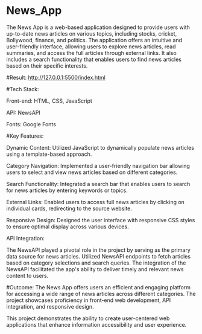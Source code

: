 # News_App
The News App is a web-based application designed to provide users with up-to-date news articles on various topics, including stocks, cricket, Bollywood, finance, and politics. The application offers an intuitive and user-friendly interface, allowing users to explore news articles, read summaries, and access the full articles through external links. It also includes a search functionality that enables users to find news articles based on their specific interests.

#Result:
http://127.0.0.1:5500/index.html

#Tech Stack:

Front-end: HTML, CSS, JavaScript

API: NewsAPI

Fonts: Google Fonts

#Key Features:

Dynamic Content: Utilized JavaScript to dynamically populate news articles using a template-based approach.

Category Navigation: Implemented a user-friendly navigation bar allowing users to select and view news articles based on different categories.

Search Functionality: Integrated a search bar that enables users to search for news articles by entering keywords or topics.

External Links: Enabled users to access full news articles by clicking on individual cards, redirecting to the source website.

Responsive Design: Designed the user interface with responsive CSS styles to ensure optimal display across various devices.

API Integration:

The NewsAPI played a pivotal role in the project by serving as the primary data source for news articles. Utilized NewsAPI endpoints to fetch articles based on category selections and search queries. The integration of the NewsAPI facilitated the app's ability to deliver timely and relevant news content to users.

#Outcome:
The News App offers users an efficient and engaging platform for accessing a wide range of news articles across different categories. The project showcases proficiency in front-end web development, API integration, and responsive design.

This project demonstrates the ability to create user-centered web applications that enhance information accessibility and user experience.


